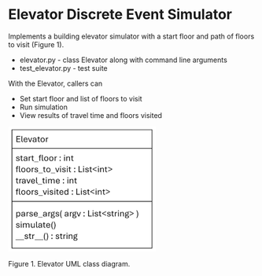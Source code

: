 # Elevator Discrete Event Simulator

Implements a building elevator simulator with a start floor and path of floors to visit (Figure 1).

- elevator.py - class Elevator along with command line arguments
- test_elevator.py - test suite

With the Elevator, callers can 

- Set start floor and list of floors to visit
- Run simulation
- View results of travel time and floors visited

![Elevator UML](elevator.png)

Figure 1. Elevator UML class diagram.
